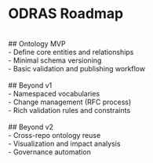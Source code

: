# ODRAS Roadmap<br>
<br>
## Ontology MVP<br>
- Define core entities and relationships<br>
- Minimal schema versioning<br>
- Basic validation and publishing workflow<br>
<br>
## Beyond v1<br>
- Namespaced vocabularies<br>
- Change management (RFC process)<br>
- Rich validation rules and constraints<br>
<br>
## Beyond v2<br>
- Cross-repo ontology reuse<br>
- Visualization and impact analysis<br>
- Governance automation<br>

